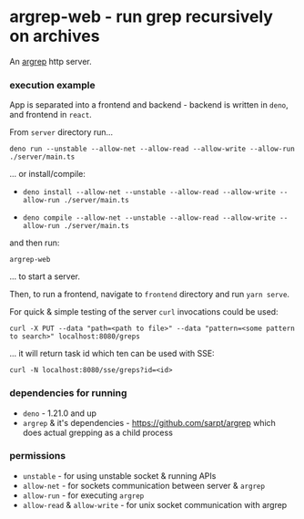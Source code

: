 # argrep-web - run grep recursively on archives

An [argrep](https://github.com/sarpt/argrep) http server.

### execution example

App is separated into a frontend and backend - backend is written in `deno`, and frontend in `react`.

From `server` directory run...

`deno run --unstable --allow-net --allow-read --allow-write --allow-run ./server/main.ts`

... or install/compile:

- `deno install --allow-net --unstable --allow-read --allow-write --allow-run ./server/main.ts`

- `deno compile --allow-net --unstable --allow-read --allow-write --allow-run ./server/main.ts`

and then run:

`argrep-web`

... to start a server.

Then, to run a frontend, navigate to `frontend` directory and run `yarn serve`.

For quick & simple testing of the server `curl` invocations could be used:

`curl -X PUT --data "path=<path to file>" --data "pattern=<some pattern to search>" localhost:8080/greps`

... it will return task id which ten can be used with SSE:

`curl -N localhost:8080/sse/greps?id=<id>`

### dependencies for running

- `deno` - 1.21.0 and up
- `argrep` & it's dependencies - https://github.com/sarpt/argrep which does
  actual grepping as a child process

### permissions

- `unstable` - for using unstable socket & running APIs
- `allow-net` - for sockets communication between server & `argrep`
- `allow-run` - for executing `argrep`
- `allow-read` & `allow-write` - for unix socket communication with argrep
